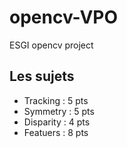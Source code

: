 # opencv-VPO
ESGI opencv project
## Les sujets 
- Tracking : 5 pts
- Symmetry : 5 pts
- Disparity : 4 pts
- Featuers : 8 pts
